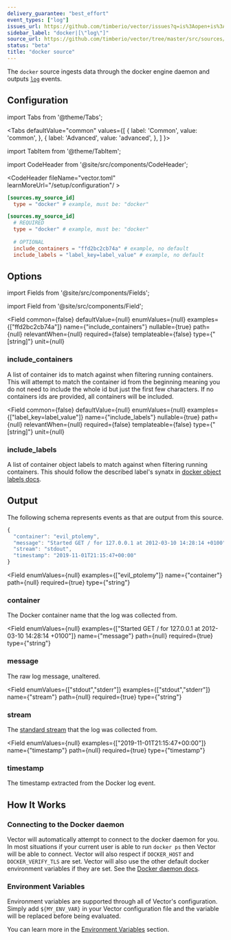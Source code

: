 ```yaml
---
delivery_guarantee: "best_effort"
event_types: ["log"]
issues_url: https://github.com/timberio/vector/issues?q=is%3Aopen+is%3Aissue+label%3A%22source%3A+docker%22
sidebar_label: "docker|[\"log\"]"
source_url: https://github.com/timberio/vector/tree/master/src/sources/docker.rs
status: "beta"
title: "docker source" 
---
```


The `docker` source ingests data through the docker engine daemon and outputs [`log`][docs.data-model#log] events.

## Configuration

import Tabs from '@theme/Tabs';

<Tabs
  defaultValue="common"
  values={[
    { label: 'Common', value: 'common', },
    { label: 'Advanced', value: 'advanced', },
  ]
}>

import TabItem from '@theme/TabItem';

<TabItem value="common">

import CodeHeader from '@site/src/components/CodeHeader';

<CodeHeader fileName="vector.toml" learnMoreUrl="/setup/configuration"/ >

```toml
[sources.my_source_id]
  type = "docker" # example, must be: "docker"
```

</TabItem>
<TabItem value="advanced">

<CodeHeader fileName="vector.toml" learnMoreUrl="/setup/configuration" />

```toml
[sources.my_source_id]
  # REQUIRED
  type = "docker" # example, must be: "docker"
  
  # OPTIONAL
  include_containers = "ffd2bc2cb74a" # example, no default
  include_labels = "label_key=label_value" # example, no default
```

</TabItem>

</Tabs>

## Options

import Fields from '@site/src/components/Fields';

import Field from '@site/src/components/Field';

<Fields filters={true}>


<Field
  common={false}
  defaultValue={null}
  enumValues={null}
  examples={["ffd2bc2cb74a"]}
  name={"include_containers"}
  nullable={true}
  path={null}
  relevantWhen={null}
  required={false}
  templateable={false}
  type={"[string]"}
  unit={null}
  >

### include_containers

A list of container ids to match against when filtering running containers. This will attempt to match the container id from the beginning meaning you do not need to include the whole id but just the first few characters. If no containers ids are provided, all containers will be included.


</Field>


<Field
  common={false}
  defaultValue={null}
  enumValues={null}
  examples={["label_key=label_value"]}
  name={"include_labels"}
  nullable={true}
  path={null}
  relevantWhen={null}
  required={false}
  templateable={false}
  type={"[string]"}
  unit={null}
  >

### include_labels

 A list of container object labels to match against when filtering running containers. This should follow the described label's synatx in [docker object labels docs][urls.docker_object_labels]. 


</Field>


</Fields>

## Output

The following schema represents events as that are output from this source.

<CodeHeader fileName="example.json" />

```javascript
{
  "container": "evil_ptolemy",
  "message": "Started GET / for 127.0.0.1 at 2012-03-10 14:28:14 +0100",
  "stream": "stdout",
  "timestamp": "2019-11-01T21:15:47+00:00"
}
```


<Fields filters={true}>


<Field
  enumValues={null}
  examples={["evil_ptolemy"]}
  name={"container"}
  path={null}
  required={true}
  type={"string"}
  >

### container

The Docker container name that the log was collected from.


</Field>


<Field
  enumValues={null}
  examples={["Started GET / for 127.0.0.1 at 2012-03-10 14:28:14 +0100"]}
  name={"message"}
  path={null}
  required={true}
  type={"string"}
  >

### message

The raw log message, unaltered.



</Field>


<Field
  enumValues={["stdout","stderr"]}
  examples={["stdout","stderr"]}
  name={"stream"}
  path={null}
  required={true}
  type={"string"}
  >

### stream

The [standard stream][urls.standard_streams] that the log was collected from.


</Field>


<Field
  enumValues={null}
  examples={["2019-11-01T21:15:47+00:00"]}
  name={"timestamp"}
  path={null}
  required={true}
  type={"timestamp"}
  >

### timestamp

The timestamp extracted from the Docker log event.



</Field>


</Fields>

## How It Works

### Connecting to the Docker daemon

Vector will automatically attempt to connect to the docker daemon for you. In most
situations if your current user is able to run `docker ps` then Vector will be able to
connect. Vector will also respect if `DOCKER_HOST` and `DOCKER_VERIFY_TLS` are set. Vector will also
use the other default docker environment variables if they are set. See the [Docker daemon docs][urls.docker_daemon].
### Environment Variables

Environment variables are supported through all of Vector's configuration.
Simply add `${MY_ENV_VAR}` in your Vector configuration file and the variable
will be replaced before being evaluated.

You can learn more in the [Environment Variables][docs.configuration#environment-variables]
section.


[docs.configuration#environment-variables]: ../../setup/configuration#environment-variables
[docs.data-model#log]: ../../about/data-model#log
[urls.docker_daemon]: https://docs.docker.com/engine/reference/commandline/dockerd/#daemon-socket-option
[urls.docker_object_labels]: https://docs.docker.com/config/labels-custom-metadata/
[urls.standard_streams]: https://en.wikipedia.org/wiki/Standard_streams
